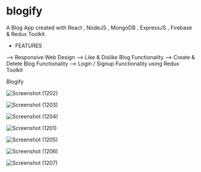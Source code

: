 # blogify
A Blog App created with React , NodeJS , MongoDB , ExpressJS , Firebase & Redux Toolkit.

* FEATURES 

--> Responsive Web Design
--> Like & Dislike Blog Functionality
--> Create & Delete Blog Functionality
--> Login / Signup Functionality using Redux Toolkit


Blogify 


![Screenshot (1202)](https://user-images.githubusercontent.com/97434903/226575365-d88b3001-d0e8-43a5-bca3-193dce6aa1f6.png)

![Screenshot (1203)](https://user-images.githubusercontent.com/97434903/226575468-5a62858a-b014-4ffc-b73c-32b14fcc8b69.png)

![Screenshot (1204)](https://user-images.githubusercontent.com/97434903/226575521-325b8011-6efb-44de-9d6a-c37b5ec7c6dd.png)

![Screenshot (1201)](https://user-images.githubusercontent.com/97434903/226575558-1ac0c077-8510-4047-9b28-b9652e7a1847.png)

![Screenshot (1205)](https://user-images.githubusercontent.com/97434903/226575595-e0f8ca54-d90b-4099-981c-5498a4242daf.png)

![Screenshot (1206)](https://user-images.githubusercontent.com/97434903/226575772-855a5ffb-299d-4402-8b36-439c1bae2a6f.png)

![Screenshot (1207)](https://user-images.githubusercontent.com/97434903/226576178-ecf7f156-6152-4ce9-8bca-02a715fb86e2.png)

